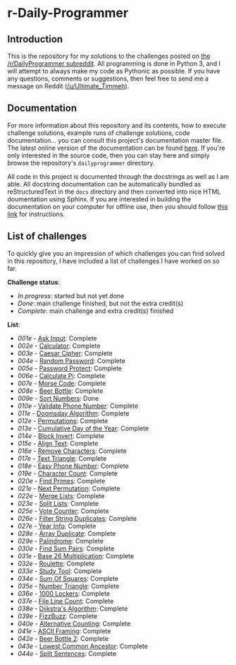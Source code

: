 # r-Daily-Programmer

## Introduction

This is the repository for my solutions to the challenges posted on [the /r/DailyProgrammer
subreddit](http://www.reddit.com/r/DailyProgrammer). All programming is done in Python 3, and I
will attempt to always make my code as Pythonic as possible. If you have any questions, comments
or suggestions, then feel free to send me a message on Reddit
([/u/Ultimate_Timmeh](http://www.reddit.com/u/ultimate_timmeh)).

## Documentation

For more information about this repository and its contents, how to execute challenge solutions,
example runs of challenge solutions, code documentation... you can consult this project's
documentation master file. The latest online version of the documentation can be found
[here](http://users.telenet.be/dailyprogrammer/). If you're only interested in the source code,
then you can stay here and simply browse the repository's `dailyprogrammer` directory.

All code in this project is documented through the docstrings as well as I am able. All docstring
documentation can be automatically bundled as reStructuredText in the `docs` directory and then
converted into nice HTML doumentation using Sphinx. If you are interested in building the
documentation on your computer for offline use, then you should follow [this link](docs/README.md)
for instructions.

## List of challenges

To quickly give you an impression of which challenges you can find solved in this repository,
I have included a list of challenges I have worked on so far.

**Challenge status**:

- *In progress*: started but not yet done
- *Done*: main challenge finished, but not the extra credit(s)
- *Complete*: main challenge and extra credit(s) finished

**List**:

- *001e* - [Ask Input](dailyprogrammer/challenges/001e.py): Complete
- *002e* - [Calculator](dailyprogrammer/challenges/002e.py): Complete
- *003e* - [Caesar Cipher](dailyprogrammer/challenges/003e.py): Complete
- *004e* - [Random Password](dailyprogrammer/challenges/004e.py): Complete
- *005e* - [Password Protect](dailyprogrammer/challenges/005e.py): Complete
- *006e* - [Calculate Pi](dailyprogrammer/challenges/006e.py): Complete
- *007e* - [Morse Code](dailyprogrammer/challenges/007e.py): Complete
- *008e* - [Beer Bottle](dailyprogrammer/challenges/008e.py): Complete
- *009e* - [Sort Numbers](dailyprogrammer/challenges/009e.py): Done
- *010e* - [Validate Phone Number](dailyprogrammer/challenges/010e.py): Complete
- *011e* - [Doomsday Algorithm](dailyprogrammer/challenges/011e.py): Complete
- *012e* - [Permutations](dailyprogrammer/challenges/012e.py): Complete
- *013e* - [Cumulative Day of the Year](dailyprogrammer/challenges/013e.py): Complete
- *014e* - [Block Invert](dailyprogrammer/challenges/014e.py): Complete
- *015e* - [Align Text](dailyprogrammer/challenges/015e.py): Complete
- *016e* - [Remove Characters](dailyprogrammer/challenges/016e.py): Complete
- *017e* - [Text Triangle](dailyprogrammer/challenges/017e.py): Complete
- *018e* - [Easy Phone Number](dailyprogrammer/challenges/018e.py): Complete
- *019e* - [Character Count](dailyprogrammer/challenges/019e.py): Complete
- *020e* - [Find Primes](dailyprogrammer/challenges/020e.py): Complete
- *021e* - [Next Permutation](dailyprogrammer/challenges/021e.py): Complete
- *022e* - [Merge Lists](dailyprogrammer/challenges/022e.py): Complete
- *023e* - [Split Lists](dailyprogrammer/challenges/023e.py): Complete
- *025e* - [Vote Counter](dailyprogrammer/challenges/025e.py): Complete
- *026e* - [Filter String Duplicates](dailyprogrammer/challenges/026e.py): Complete
- *027e* - [Year Info](dailyprogrammer/challenges/027e.py): Complete
- *028e* - [Array Duplicate](dailyprogrammer/challenges/028e.py): Complete
- *029e* - [Palindrome](dailyprogrammer/challenges/029e.py): Complete
- *030e* - [Find Sum Pairs](dailyprogrammer/challenges/030e.py): Complete
- *031e* - [Base 26 Multiplication](dailyprogrammer/challenges/031e.py): Complete
- *032e* - [Roulette](dailyprogrammer/challenges/032e.py): Complete
- *033e* - [Study Tool](dailyprogrammer/challenges/033e.py): Complete
- *034e* - [Sum Of Squares](dailyprogrammer/challenges/034e.py): Complete
- *035e* - [Number Triangle](dailyprogrammer/challenges/035e.py): Complete
- *036e* - [1000 Lockers](dailyprogrammer/challenges/036e.py): Complete
- *037e* - [File Line Count](dailyprogrammer/challenges/037e.py): Complete
- *038e* - [Dijkstra's Algorithm](dailyprogrammer/challenges/038e.py): Complete
- *039e* - [FizzBuzz](dailyprogrammer/challenges/039e.py): Complete
- *040e* - [Alternative Counting](dailyprogrammer/challenges/040e.py): Complete
- *041e* - [ASCII Framing](dailyprogrammer/challenges/041e.py): Complete
- *042e* - [Beer Bottle 2](dailyprogrammer/challenges/042e.py): Complete
- *043e* - [Lowest Common Ancestor](dailyprogrammer/challenges/043e.py): Complete
- *044e* - [Split Sentences](dailyprogrammer/challenges/044e.py): Complete
